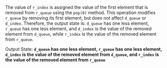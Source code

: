 The value of `r_index` is assigned the value of the first element that is removed from `r_queue` using the `pop(0)` method. This operation modifies `r_queue` by removing its first element, but does not affect `d_queue` or `d_index`. Therefore, the output state is: `d_queue` has one less element, `r_queue` has one less element, and `d_index` is the value of the removed element from `d_queue`, while `r_index` is the value of the removed element from `r_queue`.

Output State: **`d_queue` has one less element, `r_queue` has one less element, `d_index` is the value of the removed element from `d_queue`, and `r_index` is the value of the removed element from `r_queue`**